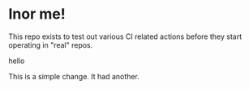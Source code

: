 # Inor me!

This repo exists to test out various CI related actions before they start operating in "real" repos.


hello

<!--

ponylang/action-testing@0.48.1

corral add github.com/ponylang/action-testing.git --version 0.48.1

other stuff

corral add github.com/ponylang/action-testing.git -v 0.48.1

-->

This is a simple change. It had another.

